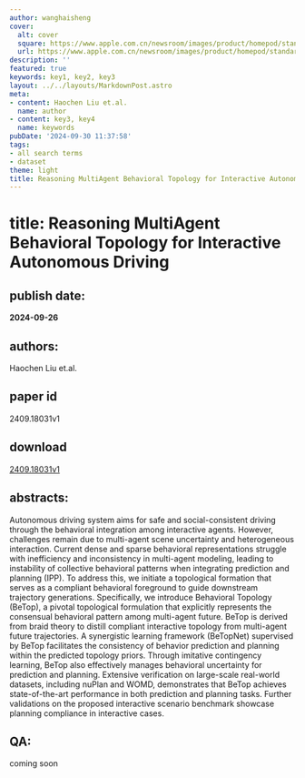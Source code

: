 ```yaml
---
author: wanghaisheng
cover:
  alt: cover
  square: https://www.apple.com.cn/newsroom/images/product/homepod/standard/Apple-HomePod-hero-230118_big.jpg.large_2x.jpg
  url: https://www.apple.com.cn/newsroom/images/product/homepod/standard/Apple-HomePod-hero-230118_big.jpg.large_2x.jpg
description: ''
featured: true
keywords: key1, key2, key3
layout: ../../layouts/MarkdownPost.astro
meta:
- content: Haochen Liu et.al.
  name: author
- content: key3, key4
  name: keywords
pubDate: '2024-09-30 11:37:58'
tags:
- all search terms
- dataset
theme: light
title: Reasoning MultiAgent Behavioral Topology for Interactive Autonomous Driving
---
```


# title: Reasoning MultiAgent Behavioral Topology for Interactive Autonomous Driving 
## publish date: 
**2024-09-26** 
## authors: 
  Haochen Liu et.al. 
## paper id
2409.18031v1
## download
[2409.18031v1](http://arxiv.org/abs/2409.18031v1)
## abstracts:
Autonomous driving system aims for safe and social-consistent driving through the behavioral integration among interactive agents. However, challenges remain due to multi-agent scene uncertainty and heterogeneous interaction. Current dense and sparse behavioral representations struggle with inefficiency and inconsistency in multi-agent modeling, leading to instability of collective behavioral patterns when integrating prediction and planning (IPP). To address this, we initiate a topological formation that serves as a compliant behavioral foreground to guide downstream trajectory generations. Specifically, we introduce Behavioral Topology (BeTop), a pivotal topological formulation that explicitly represents the consensual behavioral pattern among multi-agent future. BeTop is derived from braid theory to distill compliant interactive topology from multi-agent future trajectories. A synergistic learning framework (BeTopNet) supervised by BeTop facilitates the consistency of behavior prediction and planning within the predicted topology priors. Through imitative contingency learning, BeTop also effectively manages behavioral uncertainty for prediction and planning. Extensive verification on large-scale real-world datasets, including nuPlan and WOMD, demonstrates that BeTop achieves state-of-the-art performance in both prediction and planning tasks. Further validations on the proposed interactive scenario benchmark showcase planning compliance in interactive cases.
## QA:
coming soon
